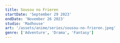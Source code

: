 ```yaml
---
title: Sousou no Frieren
startDate: 'September 29 2023'
endDate: 'November 26 2023'
studio: 'Madhouse'
art: '/assets/anime/series/sousou-no-frieren.jpeg'
genre: ['Adventure', 'Drama', 'Fantasy']
---
```

